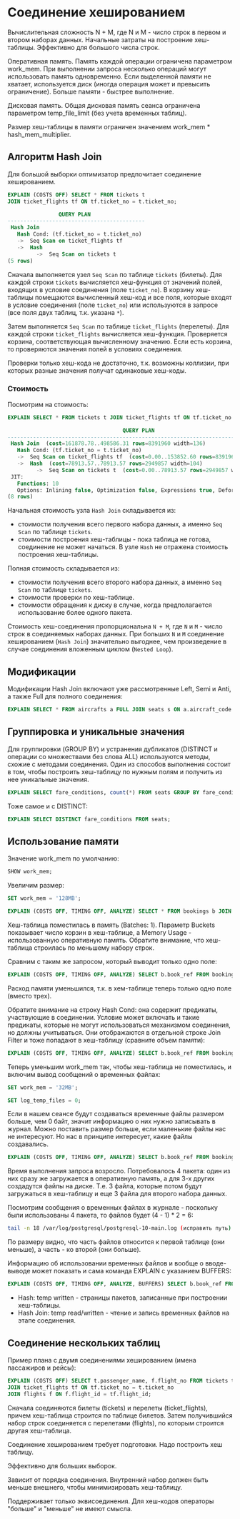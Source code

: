 # Соединение хешированием

Вычислительная сложность N + M, где N и M - число строк в первом и втором наборах данных.
Начальные затраты на построение хеш-таблицы.
Эффективно для большого числа строк.

Оперативная память.
Память каждой операции ограничена параметром work_mem.
При выполнении запроса несколько операций могут использовать память одновременно.
Если выделенной памяти не хватает, используется диск (иногда операция может и превысить ограничение).
Больше памяти - быстрее выполнение.

Дисковая память.
Общая дисковая память сеанса ограничена параметром temp_file_limit (без учета временных таблиц).


Размер хеш-таблицы в памяти ограничен значением work_mem * hash_mem_multiplier.


## Алгоритм Hash Join

Для большой выборки оптимизатор предпочитает соединение хешированием.
```sql
EXPLAIN (COSTS OFF) SELECT * FROM tickets t
JOIN ticket_flights tf ON tf.ticket_no = t.ticket_no;

                QUERY PLAN                 
-------------------------------------------
 Hash Join
   Hash Cond: (tf.ticket_no = t.ticket_no)
   ->  Seq Scan on ticket_flights tf
   ->  Hash
         ->  Seq Scan on tickets t
(5 rows)
```

Сначала выполняется узел `Seq Scan` по таблице `tickets` (билеты).
Для каждой строки `tickets` вычисляется хеш-функция от значений полей, входящих в условие соединения (поле `ticket_no`).
В корзину хеш-таблицы помещаются вычисленный хеш-код и все поля,
которые входят в условие соединения (поле `ticket_no`) или используются в запросе (все поля двух таблиц, т.к. указана `*`).

Затем выполняется `Seq Scan` по таблице `ticket_flights` (перелеты).
Для каждой строки `ticket_flights` вычисляется хеш-функция.
Проверяется корзина, соответствующая вычисленному значению.
Если есть корзина, то проверяются значения полей в условиях соединения.

Проверки только хеш-кода не достаточно, т.к. возможны коллизии, при которых разные значения получат одинаковые хеш-коды.


### Стоимость

Посмотрим на стоимость:
```sql
EXPLAIN SELECT * FROM tickets t JOIN ticket_flights tf ON tf.ticket_no = t.ticket_no;

                                    QUERY PLAN                                     
-----------------------------------------------------------------------------------
 Hash Join  (cost=161878.78..498586.31 rows=8391960 width=136)
   Hash Cond: (tf.ticket_no = t.ticket_no)
   ->  Seq Scan on ticket_flights tf  (cost=0.00..153852.60 rows=8391960 width=32)
   ->  Hash  (cost=78913.57..78913.57 rows=2949857 width=104)
         ->  Seq Scan on tickets t  (cost=0.00..78913.57 rows=2949857 width=104)
 JIT:
   Functions: 10
   Options: Inlining false, Optimization false, Expressions true, Deforming true
(8 rows)
```

Начальная стоимость узла `Hash Join` складывается из:
- стоимости получения всего первого набора данных, а именно `Seq Scan` по таблице `tickets`.
- стоимости построения хеш-таблицы - пока таблица не готова, соединение не может начаться.
В узле `Hash` не отражена стоимость построения хеш-таблицы.

Полная стоимость складывается из:
- стоимости получения всего второго набора данных, а именно `Seq Scan` по таблице `tickets`.
- стоимости проверки по хеш-таблице.
- стоимости обращения к диску в случае, когда предполагается использование более одного пакета.

Стоимость хеш-соединения пропорциональна `N + M`, где `N` и `M` - число строк в соединяемых наборах данных.
При больших `N` и `M` соединение хешированием (`Hash Join`) значительно выгоднее, чем произведение в случае соединения вложенным циклом (`Nested Loop`).


## Модификации

Модификации Hash Join включают уже рассмотренные Left, Semi и Anti, а также Full для полного соединения:
```sql
EXPLAIN SELECT * FROM aircrafts a FULL JOIN seats s ON a.aircraft_code = s.aircraft_code;
```


## Группировка и уникальные значения

Для группировки (GROUP BY) и устранения дубликатов (DISTINCT и операции со множествами без слова ALL) используются методы, схожие с методами соединения.
Один из способов выполнения состоит в том, чтобы построить хеш-таблицу по нужным полям и получить из нее уникальные значения.

```sql
EXPLAIN SELECT fare_conditions, count(*) FROM seats GROUP BY fare_conditions;
```

Тоже самое и с DISTINCT:
```sql
EXPLAIN SELECT DISTINCT fare_conditions FROM seats;
```


## Использование памяти

Значение work_mem по умолчанию:
```sql
SHOW work_mem;
```

Увеличим размер:
```sql
SET work_mem = '128MB';
```

```sql
EXPLAIN (COSTS OFF, TIMING OFF, ANALYZE) SELECT * FROM bookings b JOIN tickets t ON b.book_ref = t.book_ref;
```

Хеш-таблица поместилась в память (Batches: 1).
Параметр Buckets показывает число корзин в хеш-таблице, а Memory Usage - использованную оперативную память.
Обратите внимание, что хеш-таблица строилась по меньшему набору строк.

Сравним с таким же запросом, который выводит только одно поле:
```sql
EXPLAIN (COSTS OFF, TIMING OFF, ANALYZE) SELECT b.book_ref FROM bookings b JOIN tickets t ON b.book_ref = t.book_ref; 
```

Расход памяти уменьшился, т.к. в хем-таблице теперь только одно поле (вместо трех).

Обратите внимание на строку Hash Cond: она содержит предикаты, участвующие в соединении.
Условие может включать и такие предикаты, которые не могут использоваться механизмом соединения, но должны учитываться.
Они отображаются в отдельной строке Join Filter и тоже попадают в хеш-таблицу (сравните объем памяти):
```sql
EXPLAIN (COSTS OFF, TIMING OFF, ANALYZE) SELECT b.book_ref FROM bookings b JOIN tickets t ON b.book_ref = t.book_ref AND b.total_amount::text > t.passenger_id;
```

Теперь уменьшим work_mem так, чтобы хеш-таблица не поместилась, и включим вывод сообщений о временных файлах:
```sql
SET work_mem = '32MB';
```

```sql
SET log_temp_files = 0;
```
Если в нашем сеансе будут создаваться временные файлы размером больше, чем 0 байт, значит информацию о них нужно записывать в журнал.
Можно поставить размер больше, если маленькие файлы нас не интересуют.
Но нас в принципе интересует, какие файлы создавались.

```sql
EXPLAIN (COSTS OFF, TIMING OFF, ANALYZE) SELECT b.book_ref FROM bookings b JOIN tickets t ON b.book_ref = t.book_ref; 
```

Время выполнения запроса возросло.
Потребовалось 4 пакета: один из них сразу же загружается в оперативную память, а для 3-х других создадутся файлы на диске.
Т.е. 3 файла, которые потом будут загружаться в хеш-таблицу и еще 3 файла для второго набора данных.

Посмотрим сообщения о временных файлах в журнале - поскольку были использованы 4 пакета, то файлов будет (4 - 1) * 2 = 6:
```bash
tail -n 18 /var/log/postgresql/postgresql-10-main.log (исправить путь)
```

По размеру видно, что часть файлов относится к первой таблице (они меньше), а часть - ко второй (они больше).

Информацию об использовании временных файлов и вообще о вводе-выводе может показать и сама команда EXPLAIN с указанием BUFFERS:
```sql
EXPLAIN (COSTS OFF, TIMING OFF, ANALYZE, BUFFERS) SELECT b.book_ref FROM bookings b JOIN tickets t ON b.book_ref = t.book_ref; 
```

- Hash: temp written - страницы пакетов, записанные при построении хеш-таблицы.
- Hash Join: temp read/written - чтение и запись временных файлов на этапе соединения.


## Соединение нескольких таблиц

Пример плана с двумя соединениями хешированием (имена пассажиров и рейсы):
```sql
EXPLAIN (COSTS OFF) SELECT t.passenger_name, f.flight_no FROM tickets t
JOIN ticket_flights tf ON tf.ticket_no = t.ticket_no
JOIN flights f ON f.flight_id = tf.flight_id;
```

Сначала соединяются билеты (tickets) и перелеты (ticket_flights), причем хеш-таблица строится по таблице билетов.
Затем получившийся набор строк соединяется с перелетами (flights), по которым строится другая хеш-таблица.


Соединение хешированием требует подготовки.
Надо построить хеш таблицу.

Эффективно для больших выборок.

Зависит от порядка соединения.
Внутренний набор должен быть меньше внешнего, чтобы минимизировать хеш-таблицу.

Поддерживает только эквисоединения.
Для хеш-кодов операторы "больше" и "меньше" не имеют смысла.
